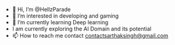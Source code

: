 - 👋 Hi, I’m @HellzParade
- 👀 I’m interested in developing and gaming 
- 🌱 I’m currently learning Deep learning
- I am currently exploring the AI Domain and its potential
- 📫 How to reach me contact contactsarthaksingh@gmail.com

<!---
HellzParade/HellzParade is a ✨ special ✨ repository because its `README.md` (this file) appears on your GitHub profile.
You can click the Preview link to take a look at your changes.
--->
